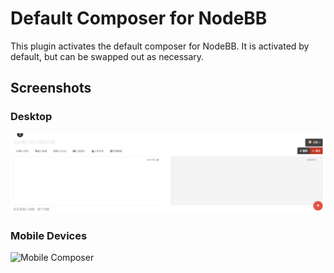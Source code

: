 # Default Composer for NodeBB

This plugin activates the default composer for NodeBB. It is activated by default, but can be swapped out as necessary.

## Screenshots

### Desktop
![Desktop Composer](screenshots/desktop.jpg?raw=true)

### Mobile Devices
![Mobile Composer](screenshots/mobile.png?raw=true)
